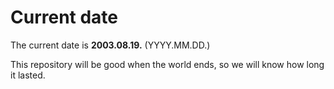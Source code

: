 # Current date

The current date is **2003.08.19.** (YYYY.MM.DD.)

This repository will be good when the world ends, so we will know how long it lasted.